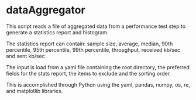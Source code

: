 # dataAggregator
This script reads a file of aggregated data from a performance test step to generate a statistics report and histogram.

The statistics report can contain: sample size, average, median, 90th percentile, 95th percentile, 99th percentile, throughput, received kb/sec and sent kb/sec

The input is load from a yaml file containing the root directory, the preferred fields for the stats report, the items to exclude and the sorting order.

This is accomplished through Python using the yaml, pandas, numpy, os, re, and matplotlib libraries.
